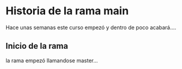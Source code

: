 # Historia de la rama main


Hace unas semanas este curso empezó y dentro de poco acabará....

## Inicio de la rama

la rama empezó llamandose master...


